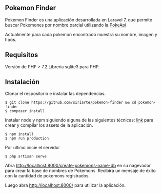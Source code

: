 ## Pokemon Finder

Pokemon Finder es una aplicación desarrollada en Laravel 7, que permite buscar Pokemones por nombre parcial utilizando la [PokeApi](https://pokeapi.co)

Actualmente para cada pokemon encontrado muestra su nombre, imagen y tipos.

## Requisitos

Versión de PHP > 7.2
Libreria sqlite3 para PHP.

## Instalación

Clonar el respositorio e instalar las dependencias.

    $ git clone https://github.com/siriarte/pokemon-finder && cd pokemon-finder
    $ composer install


Instalar node y npm siguiendo alguna de las siguientes técnicas: [link](https://gist.github.com/isaacs/579814) para crear y compilar los assets de la aplicación.	

    $ npm install
    $ npm run production

Por ultimo inicie el servidor

    $ php artisan serve

Abra [http://localhost:8000/create-pokemons-name-db](http://localhost:8000/create-pokemons-name-db) en su nagevador para crear la base de nombres de Pokemons.
Recibirá un mensaje de éxito con la cantidad de pokemons registrados.

Luego abra [http://localhost:8000/](http://localhost:8000/) para utilizar la aplicación.


